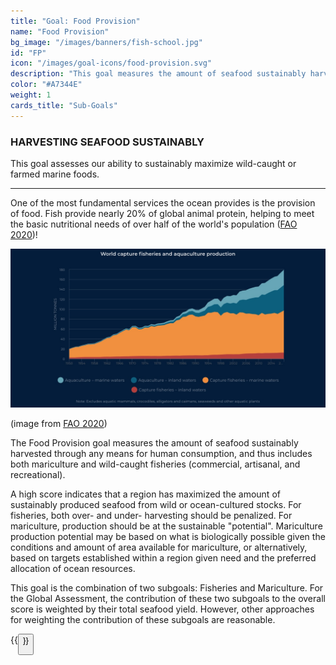 ```yaml
---
title: "Goal: Food Provision"
name: "Food Provision"
bg_image: "/images/banners/fish-school.jpg"
id: "FP"
icon: "/images/goal-icons/food-provision.svg"
description: "This goal measures the amount of seafood sustainably harvested for use primarily in human consumption or export."
color: "#A7344E"
weight: 1
cards_title: "Sub-Goals"
---
```


### HARVESTING SEAFOOD SUSTAINABLY
This goal assesses our ability to sustainably maximize wild-caught or farmed marine foods.

----

One of the most fundamental services the ocean provides is the provision of food. Fish provide nearly 20% of global animal protein, helping to meet the basic nutritional needs of over half of the world's population ([FAO 2020](https://www.fao.org/state-of-fisheries-aquaculture))!   

![Infographic](/images/FAO_food_production.jpg)

(image from [FAO 2020](https://www.fao.org/state-of-fisheries-aquaculture))

The Food Provision goal measures the amount of seafood sustainably harvested through any means for human consumption, and thus includes both mariculture and wild-caught fisheries (commercial, artisanal, and recreational). 

A high score indicates that a region has maximized the amount of sustainably produced seafood from wild or ocean-cultured stocks. For fisheries, both over- and under- harvesting should be penalized. For mariculture, production should be at the sustainable "potential". Mariculture production potential may be based on what is biologically possible given the conditions and amount of area available for mariculture, or alternatively, based on targets established within a region given need and the preferred allocation of ocean resources.

This goal is the combination of two subgoals: Fisheries and Mariculture. For the Global Assessment, the contribution of these two subgoals to the overall score is weighted by their total seafood yield. However, other approaches for weighting the contribution of these subgoals are reasonable.
 
 
{{<button text="Download Infographic" link=images/infographs/FP.png icon="images/goal-icons/food-provision.svg">}}
 
